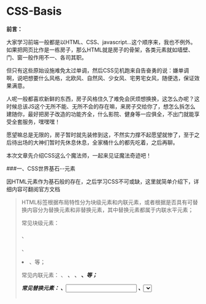 # CSS-Basis
**前言：**

大家学习前端一般都是以HTML、CSS、javascript...这个顺序来，我也不例外。如果把网页比作是一栋房子，那么HTML就是房子的骨架，各类元素就如墙壁、门、窗一般作用不一、各司其职。

但只有这些原始设施难免太过单调，然后CSS见机跑来自告奋勇的说：嫌单调啊，说吧想要什么风格，北欧风、自然风、少女风、宅男宅女风，随便选，保证效果满意。

人呢一般都喜欢新鲜的东西，房子风格住久了难免会厌烦想换换，这怎么办呢？这时候总该JS这个无所不能、无所不会的存在嘛，来房子交给你了，想怎么拆怎么建随你，最好把房子改造的功能齐全，什么影院、健身等一应俱全，不出门就能享受全套服务，嘿嘿嘿！

愿望嘛总是无限的，房子暂时就先装修到这，不然实力撑不起愿望就惨了，至于之后待出场的大神们暂时先休息休息，全家桶什么的都先吃着，之后再聊。

本次文章先介绍CSS这么个魔法师，一起来见证魔法奇迹吧！

###一、CSS世界基石--元素

因HTML元素作为基石般的存在，之后学习CSS不可或缺，这里就简单介绍下，详细内容可翻阅官方文档

>HTML标签根据布局特性分为块级元素和内联元素，或者根据是否具有可替换内容分为替换元素和非替换元素，其中替换元素都属于内联水平元素；
>
>常见块级元素：<div> 、<p> 、<li> 、<table>等；
>
>常见内联元素：<span> 、<a> 、<img> 、<strong> 、<em>等；
>
>常见替换元素：<img> 、<input> 、<select> 、<textarea> 、<video> <iframe> 、<canvas>等

* 常用HTML标签见下图（图片来自大漠老师-w3cplus.com）

![html 标签](/Users/statssun/Documents/GitHub/WebNote-Basis/CSS/images/html.png)



### 二、盒模型







|      |      |      |
| :--: | :--: | :--: |
|      |      |      |
|      |      |      |
